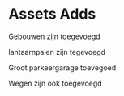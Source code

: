 # Assets Adds

Gebouwen zijn toegevoegd

lantaarnpalen zijn tegevoegd

Groot parkeergarage toevegoed

Wegen zijn ook toegevoegd
